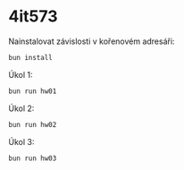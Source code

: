# 4it573

Nainstalovat závislosti v kořenovém adresáři:

```bash
bun install
```

Úkol 1:
```bash
bun run hw01
```

Úkol 2:
```bash
bun run hw02
```

Úkol 3:
```bash
bun run hw03
```

